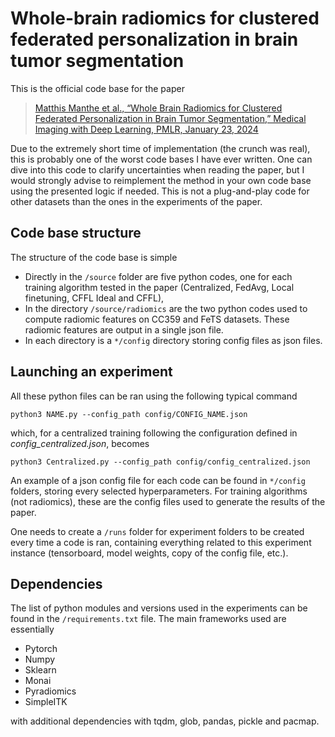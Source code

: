 # Whole-brain radiomics for clustered federated personalization in brain tumor segmentation

This is the official code base for the paper 
> [Matthis Manthe et al., “Whole Brain Radiomics for Clustered Federated Personalization in Brain Tumor Segmentation,” Medical Imaging with Deep Learning, PMLR, January 23, 2024](https://proceedings.mlr.press/v227/manthe24a.html)

Due to the extremely short time of implementation (the crunch was real), this is probably one of the worst code bases I have ever written. One can dive into this code to clarify uncertainties when reading the paper, but I would strongly advise to reimplement the method in your own code base using the presented logic if needed. This is not a plug-and-play code for other datasets than the ones in the experiments of the paper.

## Code base structure
The structure of the code base is simple
- Directly in the ```/source``` folder are five python codes, one for each training algorithm tested in the paper (Centralized, FedAvg, Local finetuning, CFFL Ideal and CFFL),
- In the directory ```/source/radiomics``` are the two python codes used to compute radiomic features on CC359 and FeTS datasets. These radiomic features are output in a single json file.
- In each directory is a ```*/config``` directory storing config files as json files.

## Launching an experiment
All these python files can be ran using the following typical command

```python3 NAME.py --config_path config/CONFIG_NAME.json```

which, for a centralized training following the configuration defined in *config_centralized.json*, becomes 

```python3 Centralized.py --config_path config/config_centralized.json```

An example of a json config file for each code can be found in ```*/config``` folders, storing every selected hyperparameters. For training algorithms (not radiomics), these are the config files used to generate the results of the paper.

One needs to create a ```/runs``` folder for experiment folders to be created every time a code is ran, containing everything related to this experiment instance (tensorboard, model weights, copy of the config file, etc.).

## Dependencies
The list of python modules and versions used in the experiments can be found in the ```/requirements.txt``` file.
The main frameworks used are essentially 
- Pytorch
- Numpy
- Sklearn
- Monai
- Pyradiomics
- SimpleITK

with additional dependencies with tqdm, glob, pandas, pickle and pacmap.

